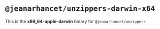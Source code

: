 # `@jeanarhancet/unzippers-darwin-x64`

This is the **x86_64-apple-darwin** binary for `@jeanarhancet/unzippers`
